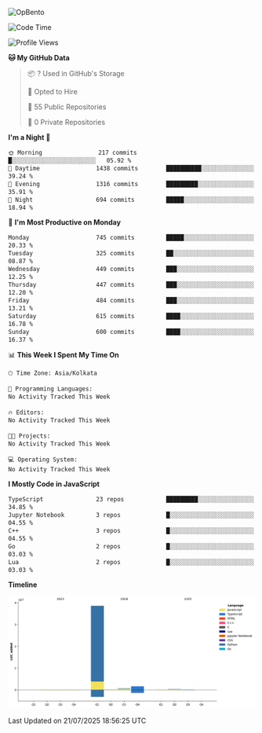 ![OpBento](https://firebasestorage.googleapis.com/v0/b/smartkaksha-fe32c.appspot.com/o/opbento%2Fparthkapoor-dev3db8f.png?alt=media)

<!--START_SECTION:waka-->
![Code Time](http://img.shields.io/badge/Code%20Time-0%20secs-blue)

![Profile Views](http://img.shields.io/badge/Profile%20Views-12-blue)

**🐱 My GitHub Data** 

> 📦 ? Used in GitHub's Storage 
 > 
> 💼 Opted to Hire
 > 
> 📜 55 Public Repositories 
 > 
> 🔑 0 Private Repositories 
 > 
**I'm a Night 🦉** 

```text
🌞 Morning                217 commits         █░░░░░░░░░░░░░░░░░░░░░░░░   05.92 % 
🌆 Daytime                1438 commits        ██████████░░░░░░░░░░░░░░░   39.24 % 
🌃 Evening                1316 commits        █████████░░░░░░░░░░░░░░░░   35.91 % 
🌙 Night                  694 commits         █████░░░░░░░░░░░░░░░░░░░░   18.94 % 
```
📅 **I'm Most Productive on Monday** 

```text
Monday                   745 commits         █████░░░░░░░░░░░░░░░░░░░░   20.33 % 
Tuesday                  325 commits         ██░░░░░░░░░░░░░░░░░░░░░░░   08.87 % 
Wednesday                449 commits         ███░░░░░░░░░░░░░░░░░░░░░░   12.25 % 
Thursday                 447 commits         ███░░░░░░░░░░░░░░░░░░░░░░   12.20 % 
Friday                   484 commits         ███░░░░░░░░░░░░░░░░░░░░░░   13.21 % 
Saturday                 615 commits         ████░░░░░░░░░░░░░░░░░░░░░   16.78 % 
Sunday                   600 commits         ████░░░░░░░░░░░░░░░░░░░░░   16.37 % 
```


📊 **This Week I Spent My Time On** 

```text
🕑︎ Time Zone: Asia/Kolkata

💬 Programming Languages: 
No Activity Tracked This Week

🔥 Editors: 
No Activity Tracked This Week

🐱‍💻 Projects: 
No Activity Tracked This Week

💻 Operating System: 
No Activity Tracked This Week
```

**I Mostly Code in JavaScript** 

```text
TypeScript               23 repos            █████████░░░░░░░░░░░░░░░░   34.85 % 
Jupyter Notebook         3 repos             █░░░░░░░░░░░░░░░░░░░░░░░░   04.55 % 
C++                      3 repos             █░░░░░░░░░░░░░░░░░░░░░░░░   04.55 % 
Go                       2 repos             █░░░░░░░░░░░░░░░░░░░░░░░░   03.03 % 
Lua                      2 repos             █░░░░░░░░░░░░░░░░░░░░░░░░   03.03 % 
```



**Timeline**

![Lines of Code chart](https://raw.githubusercontent.com/ParthKapoor-dev/ParthKapoor-dev/main/assets/bar_graph.png)


 Last Updated on 21/07/2025 18:56:25 UTC
<!--END_SECTION:waka-->
